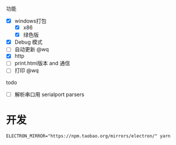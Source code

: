 功能

- [x] windows打包
  * [x] x86
  * [x] 绿色版
- [x] Debug 模式
- [ ] 自动更新 @wq
- [x] http
- [ ] print.html版本 and 通信
- [ ] 打印 @wq

todo
- [ ] 解析串口用 serialport parsers

# 开发

`ELECTRON_MIRROR="https://npm.taobao.org/mirrors/electron/" yarn`
